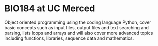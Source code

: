 # BIO184 at UC Merced
Object oriented programming using the coding language Python, cover basic concepts such as input files, output files and text searching and parsing, lists loops and arrays and will also cover more advanced topics including functions, libraries, sequence data and mathematics.

